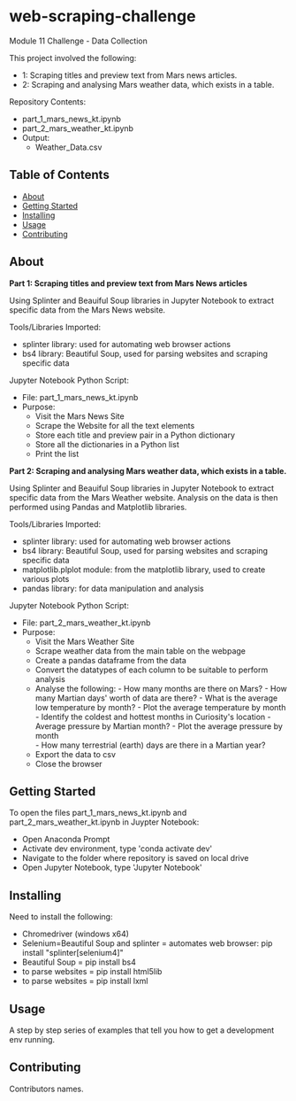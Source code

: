 # web-scraping-challenge
Module 11 Challenge - Data Collection

This project involved the following:
- 1: Scraping titles and preview text from Mars news articles.
- 2: Scraping and analysing Mars weather data, which exists in a table.

Repository Contents:
- part_1_mars_news_kt.ipynb
- part_2_mars_weather_kt.ipynb
- Output:
    - Weather_Data.csv
    
## Table of Contents

- [About](#about)
- [Getting Started](#getting_started)
- [Installing](#installing)
- [Usage](#usage)
- [Contributing](#contributing)

## About
**Part 1: Scraping titles and preview text from Mars News articles**

Using Splinter and Beauiful Soup libraries in Jupyter Notebook to extract specific data from the Mars News website.

Tools/Libraries Imported:
- splinter library: used for automating web browser actions
- bs4 library: Beautiful Soup, used for parsing websites and scraping specific data

Jupyter Notebook Python Script:
- File: part_1_mars_news_kt.ipynb
- Purpose:
  - Visit the Mars News Site
  - Scrape the Website for all the text elements
  - Store each title and preview pair in a Python dictionary
  - Store all the dictionaries in a Python list
  - Print the list

**Part 2: Scraping and analysing Mars weather data, which exists in a table.**

Using Splinter and Beauiful Soup libraries in Jupyter Notebook to extract specific data from the Mars Weather website. Analysis on the data is then performed using Pandas and Matplotlib libraries.

Tools/Libraries Imported:
- splinter library: used for automating web browser actions
- bs4 library: Beautiful Soup, used for parsing websites and scraping specific data
- matplotlib.plplot module: from the matplotlib library, used to create various plots
- pandas library: for data manipulation and analysis

Jupyter Notebook Python Script:
- File: part_2_mars_weather_kt.ipynb
- Purpose:
  - Visit the Mars Weather Site
  - Scrape weather data from the main table on the webpage
  - Create a pandas dataframe from the data
  - Convert the datatypes of each column to be suitable to perform analysis
  - Analyse the following:
        - How many months are there on Mars?
        - How many Martian days' worth of data are there?
        - What is the average low temperature by month?
                - Plot the average temperature by month
                - Identify the coldest and hottest months in Curiosity's location
        - Average pressure by Martian month?
                - Plot the average pressure by month        
        - How many terrestrial (earth) days are there in a Martian year?
   - Export the data to csv
   - Close the browser   
        

## Getting Started
To open the files part_1_mars_news_kt.ipynb and part_2_mars_weather_kt.ipynb in Juypter Notebook:
  - Open Anaconda Prompt
  - Activate dev environment, type 'conda activate dev'
  - Navigate to the folder where repository is saved on local drive
  - Open Jupyter Notebook, type 'Jupyter Notebook'
        
## Installing
Need to install the following:
  - Chromedriver (windows x64)
  - Selenium=Beautiful Soup and splinter = automates web browser: pip install "splinter[selenium4]"
  - Beautiful Soup = pip install bs4
  - to parse websites = pip install html5lib
  - to parse websites = pip install lxml

## Usage
A step by step series of examples that tell you how to get a development env running.

## Contributing
Contributors names.
